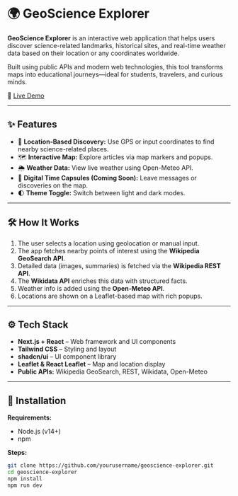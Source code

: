 # 🌍 GeoScience Explorer

**GeoScience Explorer** is an interactive web application that helps users discover science-related landmarks, historical sites, and real-time weather data based on their location or any coordinates worldwide.

Built using public APIs and modern web technologies, this tool transforms maps into educational journeys—ideal for students, travelers, and curious minds.

🔗 [Live Demo](https://geo-science-explorer.vercel.app)

---

## ✨ Features

- 📍 **Location-Based Discovery:** Use GPS or input coordinates to find nearby science-related places.
- 🗺 **Interactive Map:** Explore articles via map markers and popups.
- 🌦 **Weather Data:** View live weather using Open-Meteo API.
- 📌 **Digital Time Capsules (Coming Soon):** Leave messages or discoveries on the map.
- 🌓 **Theme Toggle:** Switch between light and dark modes.

---

## 🛠 How It Works

1. The user selects a location using geolocation or manual input.
2. The app fetches nearby points of interest using the **Wikipedia GeoSearch API**.
3. Detailed data (images, summaries) is fetched via the **Wikipedia REST API**.
4. The **Wikidata API** enriches this data with structured facts.
5. Weather info is added using the **Open-Meteo API**.
6. Locations are shown on a Leaflet-based map with rich popups.

---

## ⚙️ Tech Stack

- **Next.js + React** – Web framework and UI components
- **Tailwind CSS** – Styling and layout
- **shadcn/ui** – UI component library
- **Leaflet & React Leaflet** – Map and location display
- **Public APIs:** Wikipedia GeoSearch, REST, Wikidata, Open-Meteo

---

## 🔧 Installation

**Requirements:**
- Node.js (v14+)
- npm

**Steps:**

```bash
git clone https://github.com/yourusername/geoscience-explorer.git
cd geoscience-explorer
npm install
npm run dev


